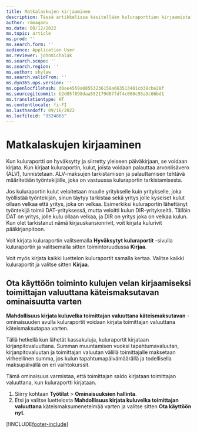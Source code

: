 ```yaml
---
title: Matkalaskujen kirjaaminen
description: Tässä artikkelissa käsitellään kuluraporttien kirjaamista.
author: ramagadu
ms.date: 08/12/2022
ms.topic: article
ms.prod: ''
ms.search.form: ''
audience: Application User
ms.reviewer: johnmichalak
ms.search.scope: ''
ms.search.region: ''
ms.author: shylaw
ms.search.validFrom: ''
ms.dyn365.ops.version: ''
ms.openlocfilehash: d0ae4559a08553236158a663513401cb38cbe28f
ms.sourcegitcommit: b2d05f898daa552179d67fdf4c060c93a9c66bd1
ms.translationtype: HT
ms.contentlocale: fi-FI
ms.lasthandoff: 09/16/2022
ms.locfileid: "9524865"
---
```

# <a name="post-expense-reports"></a>Matkalaskujen kirjaaminen

Kun kuluraportti on hyväksytty ja siirretty yleiseen päiväkirjaan, se voidaan kirjata. Kun kirjaat kuluraportin, kulut, joista voidaan palauttaa arvonlisävero (ALV), tunnistetaan. ALV-maksujen tarkistamisen ja palauttamisen tehtävä määritetään työntekijälle, joka on vastuussa kuluraportin tarkistamisesta.

Jos kuluraportin kulut veloitetaan muulle yritykselle kuin yritykselle, joka työllistää työntekijän, sinun täytyy tarkistaa sekä yritys jolle kyseiset kulut ollaan velkaa että yritys, joka on velkaa. Esimerkiksi kuluraportin lähettänyt työntekijä toimii DAT-yrityksessä, mutta veloitti kulun DIR-yritykseltä. Tällöin DAT on yritys, jolle kulu ollaan velkaa, ja DIR on yritys joka on velkaa kulun. Kun olet tarkistanut nämä kirjauskansionrivit, voit kirjata kulurivit pääkirjanpitoon.

Voit kirjata kuluraportin valitsemalla **Hyväksytyt kuluraportit** -sivulla kuluraportin ja valitsemalla sitten toimintoruudussa **Kirjaa**.

Voit myös kirjata kaikki luettelon kuluraportit samalla kertaa. Valitse kaikki kuluraportit ja valitse sitten **Kirjaa**.

## <a name="enable-the-ability-to-post-expense-liability-in-vendor-currency-for-cash-payment-method-feature"></a>Ota käyttöön toiminto kulujen velan kirjaamiseksi toimittajan valuuttana käteismaksutavan ominaisuutta varten

**Mahdollisuus kirjata kuluvelka toimittajan valuuttana käteismaksutavan** -ominaisuuden avulla kuluraportit voidaan kirjata toimittajan valuuttana käteismaksutapaa varten.

Tällä hetkellä kun lähetät kassakuluja, kuluraportit kirjataan kirjanpitovaluuttana. Summan muuntamisen vuoksi tapahtumavaluutan, kirjanpitovaluutan ja toimittajan valuutan välillä toimittajalle maksetaan virheellinen summa, jos kulun tapahtumapäivämäärällä ja todellisella maksupäivällä on eri vaihtokurssit.

Tämä ominaisuus varmistaa, että toimittajan saldo kirjataan toimittajan valuuttana, kun kuluraportti kirjataan.

1. Siirry kohtaan **Työtilat** \> **Ominaisuuksien hallinta**.
2. Etsi ja valitse luettelosta **Mahdollisuus kirjata kuluvelka toimittajan valuuttana** käteismaksumenetelmää varten ja valitse sitten **Ota käyttöön nyt**.

[!INCLUDE[footer-include](../includes/footer-banner.md)]
